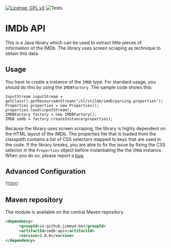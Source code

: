 [![License: GPL v3](https://img.shields.io/badge/License-GPLv3-blue.svg)](https://www.gnu.org/licenses/gpl-3.0)
![Tests](https://github.com/jimmyd-be/imdb-api/workflows/Tests/badge.svg)

# IMDb API

This is a Java library which can be used to extract little pieces of information of the IMDb. The library uses screen scraping as technique to obtain this data.

## Usage
You have to create a instance of the `IMDB` type. For standard usage, you should do this by using the `IMDBFactory`. The sample code shows this:

```
InputStream inputStream = getClass().getResourceAsStream("/nl/stil4m/imdb/parsing.properties");
Properties properties = new Properties();
properties.load(inputStream);
IMDBFactory factory = new IMDBFactory();
IMDB imdb = factory.createInstance(properties);
```

Because the library uses screen scraping, the library is highly dependent on the HTML layout of the IMDb. The properties file that is loaded from the classpath contains a list of CSS selectors mapped to keys that are used in the code. If the library breaks, you are able to fix the issue by fixing the CSS selector in the `Properties` object before instantiating the the `IMDB` instance. When you do so, please report a [bug](https://github.com/jimmyd-be/imdb-api/issues).


## Advanced Configuration

TODO


## Maven repository
The module is available on the central Maven repository.
```xml
<dependency>
      <groupId>io.github.jimmyd-be</groupId>
      <artifactId>imdb-api</artifactId>
      <version>2.0.0</version>
</dependency>
```


